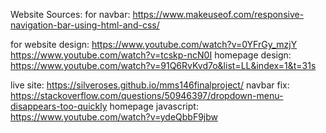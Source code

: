 Website Sources:
for navbar: https://www.makeuseof.com/responsive-navigation-bar-using-html-and-css/

for website design: https://www.youtube.com/watch?v=0YFrGy_mzjY
https://www.youtube.com/watch?v=tcskp-ncN0I
homepage design: https://www.youtube.com/watch?v=91Q6RvKvd7o&list=LL&index=1&t=31s

live site: https://silveroses.github.io/mms146finalproject/
navbar fix: https://stackoverflow.com/questions/50946397/dropdown-menu-disappears-too-quickly
homepage javascript: https://www.youtube.com/watch?v=ydeQbbF9jbw
